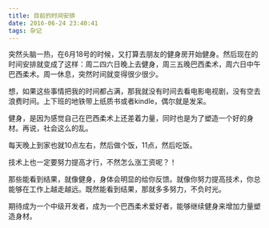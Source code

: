 ```yaml
---
title: 目前的时间安排
date: 2016-06-24 23:40:41
tags: 杂记
---
```


突然头脑一热，在6月18号的时候，又打算去朋友的健身房开始健身。然后现在的时间安排就变成了这样：周二四六日晚上去健身，周三五晚巴西柔术，周六日中午巴西柔术。周一休息，突然时间就变得很少很少。

想，如果这些事情把我的时间都占满，那我就没有时间去看电影电视剧，没有空去浪费时间。上下班的地铁带上纸质书或者kindle，偶尔就是发呆。

<!-- more -->

健身，是因为感觉自己在巴西柔术上还差着力量，同时也是为了塑造一个好的身材。再说，社会这么的乱。

每天晚上到家也就10点左右，然后做个饭，11点，然后吃饭。

技术上也一定要努力提高才行，不然怎么涨工资呢？！

那些能看到结果，就像健身，身体会明显的给你反馈。就像你努力提高技术，你总能够在工作上越走越远。既然能看到结果，那就多多努力，不负时光。

期待成为一个中级开发者，成为一个巴西柔术爱好者，能够继续健身来增加力量塑造身材。